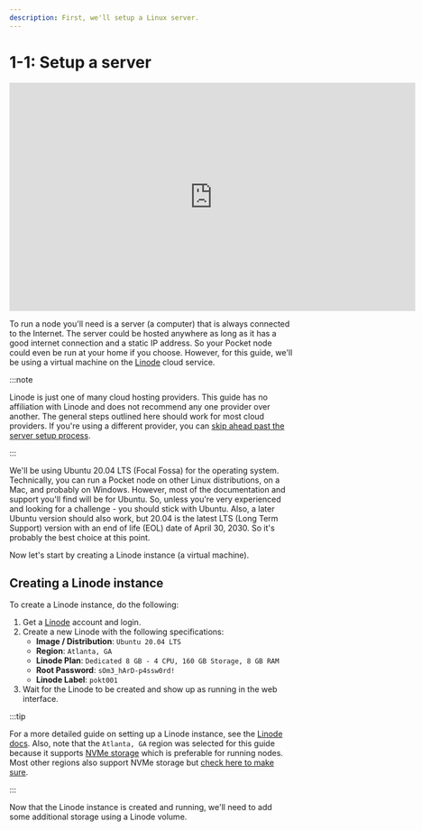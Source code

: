 ```yaml
---
description: First, we'll setup a Linux server.
---
```


# 1-1: Setup a server

<iframe id="ytplayer" type="text/html" width="720" height="405"
src="https://www.youtube.com/embed/Y7UTvIlHXRI?start=451"
frameborder="0" allowfullscreen></iframe>

To run a node you'll need is a server (a computer) that is always connected to the Internet. The server could be hosted anywhere as long as it has a good internet connection and a static IP address. So your Pocket node could even be run at your home if you choose. However, for this guide, we'll be using a virtual machine on the [Linode](https://www.linode.com/) cloud service.

:::note

Linode is just one of many cloud hosting providers. This guide has no affiliation with Linode and does not recommend any one provider over another. The general steps outlined here should work for most cloud providers. If you're using a different provider, you can [skip ahead past the server setup process](04-1).

:::

We'll be using Ubuntu 20.04 LTS (Focal Fossa) for the operating system. Technically, you can run a Pocket node on other Linux distributions, on a Mac, and probably on Windows. However, most of the documentation and support you'll find will be for Ubuntu. So, unless you're very experienced and looking for a challenge - you should stick with Ubuntu. Also, a later Ubuntu version should also work, but 20.04 is the latest LTS (Long Term Support) version with an end of life (EOL) date of April 30, 2030. So it's probably the best choice at this point.

Now let's start by creating a Linode instance (a virtual machine).

## Creating a Linode instance

To create a Linode instance, do the following:

1. Get a [Linode](https://www.linode.com/) account and login.
2. Create a new Linode with the following specifications:
    - **Image / Distribution**: `Ubuntu 20.04 LTS`
    - **Region**: `Atlanta, GA`
    - **Linode Plan**: `Dedicated 8 GB - 4 CPU, 160 GB Storage, 8 GB RAM`
    - **Root Password**: `sOm3_hArD-p4ssw0rd!`
    - **Linode Label**: `pokt001`
3. Wait for the Linode to be created and show up as running in the web interface.

:::tip

For a more detailed guide on setting up a Linode instance, see the [Linode docs](https://www.linode.com/docs/guides/getting-started/). Also, note that the `Atlanta, GA` region was selected for this guide because it supports [NVMe storage](https://www.linode.com/products/block-storage/#nvme-block-storage) which is preferable for running nodes. Most other regions also support NVMe storage but [check here to make sure](https://www.linode.com/blog/cloud-storage/nvme-block-storage-global-rollout/).

:::

Now that the Linode instance is created and running, we'll need to add some additional storage using a Linode volume.

